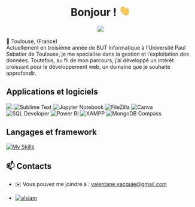 <h1 align="center">Bonjour ! <img src="https://raw.githubusercontent.com/ABSphreak/ABSphreak/master/gifs/Hi.gif" width="30px"></h1>

<p align="center">
  <a href=""><img src="https://readme-typing-svg.herokuapp.com?lines=Je+m'appelle+Valentane+Vacquié&center=true&width=500&height=50"></a>
</p>

📍 Toulouse, (France)<br>
Actuellement en troisième année de BUT Informatique à l’Université Paul Sabatier de Toulouse, je me spécialise dans la gestion et l’exploitation des données.
Toutefois, au fil de mon parcours, j’ai développé un intérêt croissant pour le développement web, un domaine que je souhaite approfondir.


## Applications et logiciels
<p>
    <img src="https://skillicons.dev/icons?i=eclipse,github,vscode,docker" />
    <img src="https://upload.wikimedia.org/wikipedia/en/d/d2/Sublime_Text_3_logo.png" alt="Sublime Text" width="50" />
    <img src="https://upload.wikimedia.org/wikipedia/commons/3/38/Jupyter_logo.svg" alt="Jupyter Notebook" width="50" />
    <img src="https://upload.wikimedia.org/wikipedia/commons/0/01/FileZilla_logo.svg" alt="FileZilla" width="50" />
    <img src="https://oregoncoast.edu/wp-content/uploads/2024/02/canva-logo.png" alt="Canva" width="50" />
    <img src="https://upload.wikimedia.org/wikipedia/fr/thumb/6/68/Oracle_SQL_Developer_logo.svg/1200px-Oracle_SQL_Developer_logo.svg.png" alt="SQL Developer" width="50" />
    <img src="https://upload.wikimedia.org/wikipedia/commons/thumb/c/cf/New_Power_BI_Logo.svg/1200px-New_Power_BI_Logo.svg.png" alt="Power BI" width="50" />
    <img src="https://encrypted-tbn0.gstatic.com/images?q=tbn:ANd9GcSlSxPFELu8q6O4d1GSiWos73qQjFwKMVcnmg&s" alt="XAMPP" width="50" />
    <img src="https://w7.pngwing.com/pngs/169/258/png-transparent-mongodb-compass-macos-bigsur-icon-thumbnail.png" alt="MongoDB Compass" width="50" />
</p>


## Langages et framework
[![My Skills](https://skillicons.dev/icons?i=html,css,js,php,mysql,py,java,c)](https://skillicons.dev)


## 📫 Contacts

- ✉️ Vous pouvez me joindre à : valentane.vacquie@gmail.com
  
- <a href="https://www.linkedin.com/in/valentane-vacquie" target="_blank">
  <img src="https://img.shields.io/badge/LinkedIn-0077B5?style=for-the-badge&logo=linkedin&logoColor=white" alt="alsiam"/>
 </a>
